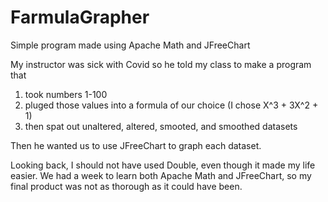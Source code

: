 # FarmulaGrapher
Simple program made using Apache Math and JFreeChart

My instructor was sick with Covid so he told my class to make a program that
  1. took numbers 1-100
  2. pluged those values into a formula of our choice (I chose X^3 + 3X^2 + 1)
  3. then spat out unaltered, altered, smooted, and smoothed datasets
  
Then he wanted us to use JFreeChart to graph each dataset.
 
Looking back, I should not have used Double, even though it made my life easier.
We had a week to learn both Apache Math and JFreeChart, so my final product was not as thorough as it could have been.
